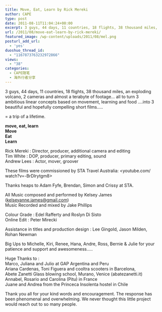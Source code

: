 ```yaml
---
title: Move, Eat, Learn by Rick Mereki
author: CAPE
type: post
date: 2011-08-11T11:04:24+00:00
excerpt: 3 guys, 44 days, 11 countries, 18 flights, 38 thousand miles, an exploding volcano, 2 cameras and almost a terabyte of footage... all to turn 3 ambitious linear concepts based on movement, learning and food ....into 3 beautiful and hopefully compelling short films.....
url: /2011/08/move-eat-learn-by-rick-mereki/
featured_image: /wp-content/uploads/2011/08/mel.png
posturl_add_url:
  - 'yes'
duoshuo_thread_id:
  - "1167873763232972866"
views:
  - "38"
categories:
  - CAPE随笔
  - 海外行者分享
---
```


3 guys, 44 days, 11 countries, 18 flights, 38 thousand miles, an exploding volcano, 2 cameras and almost a terabyte of footage&#8230; all to turn 3 ambitious linear concepts based on movement, learning and food &#8230;.into 3 beautiful and hopefully compelling short films&#8230;..

= a trip of a lifetime.

**move, eat, learn**  
**Move**  
**Eat**  
**Learn**  

Rick Mereki : Director, producer, additional camera and editing  
Tim White : DOP, producer, primary editing, sound  
Andrew Lees : Actor, mover, groover

These films were commissioned by STA Travel Australia: <youtube.com/​watch?v=-BrDlrytgm8>

Thanks heaps to Adam Fyfe, Brendan, Simon and Crissy at STA.

All Music composed and performed by Kelsey James (kelseyanne.james@gmail.com)  
Music Recorded and mixed by Jake Phillips

Colour Grade : Edel Rafferty and Roslyn Di Sisto  
Online Edit : Peter Mirecki

Assistance in titles and production design : Lee Gingold, Jason Milden, Rohan Newman

Big Ups to Michelle, Kiri, Renee, Hana, Andre, Ross, Bernie & Julie for your patience and support and awesomeness&#8230;..

Huge Thanks to :  
Marco, Juliana and Julio at GAP Argentina and Peru  
Ariana Cardenas, Toni Figuera and cooltra scooters in Barcelona,  
Abete Zanetti Glass blowing school, Murano, Venice (abatezanetti.it)  
Annabel, Rosario and Carolina (Pitu) in France  
Juane and Andrea from the Princeca Insolenta hostel in Chile

Thank you all for your kind words and encouragement. The response has been phenomenal and overwhelming. We never thought this little project would reach out to so many people.

